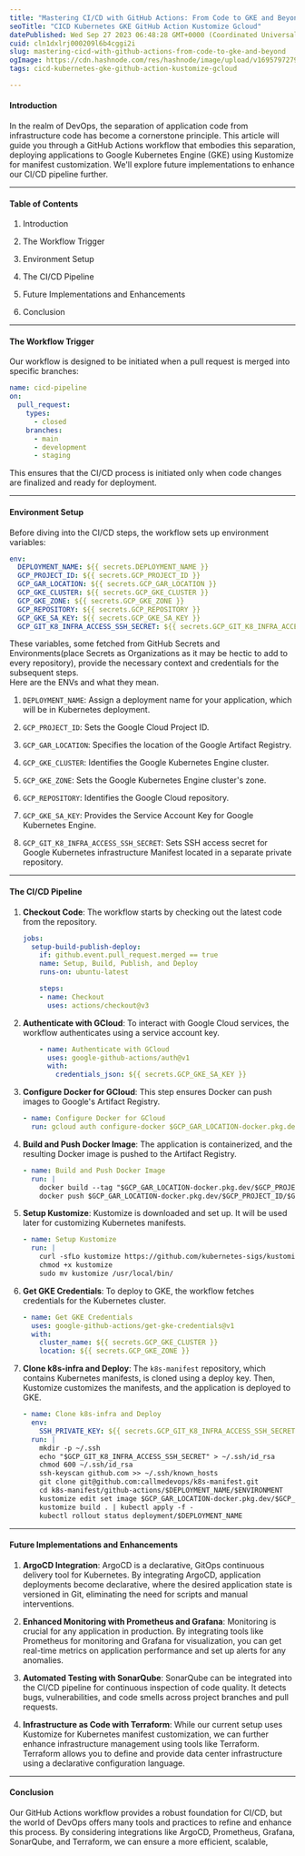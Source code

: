 ```yaml
---
title: "Mastering CI/CD with GitHub Actions: From Code to GKE and Beyond"
seoTitle: "CICD Kubernetes GKE GitHub Action Kustomize Gcloud"
datePublished: Wed Sep 27 2023 06:48:28 GMT+0000 (Coordinated Universal Time)
cuid: cln1dxlrj000209l6b4cggi2i
slug: mastering-cicd-with-github-actions-from-code-to-gke-and-beyond
ogImage: https://cdn.hashnode.com/res/hashnode/image/upload/v1695797279763/64ab699b-e881-4232-89e7-b3f5954579ab.png
tags: cicd-kubernetes-gke-github-action-kustomize-gcloud

---
```


#### **Introduction**

In the realm of DevOps, the separation of application code from infrastructure code has become a cornerstone principle. This article will guide you through a GitHub Actions workflow that embodies this separation, deploying applications to Google Kubernetes Engine (GKE) using Kustomize for manifest customization. We'll explore future implementations to enhance our CI/CD pipeline further.

---

#### **Table of Contents**

1. Introduction
    
2. The Workflow Trigger
    
3. Environment Setup
    
4. The CI/CD Pipeline
    
5. Future Implementations and Enhancements
    
6. Conclusion
    

---

#### **The Workflow Trigger**

Our workflow is designed to be initiated when a pull request is merged into specific branches:

```yaml
name: cicd-pipeline
on:
  pull_request:
    types:
      - closed
    branches:
      - main
      - development
      - staging
```

This ensures that the CI/CD process is initiated only when code changes are finalized and ready for deployment.

---

#### **Environment Setup**

Before diving into the CI/CD steps, the workflow sets up environment variables:

```yaml
env:
  DEPLOYMENT_NAME: ${{ secrets.DEPLOYMENT_NAME }}
  GCP_PROJECT_ID: ${{ secrets.GCP_PROJECT_ID }}
  GCP_GAR_LOCATION: ${{ secrets.GCP_GAR_LOCATION }}
  GCP_GKE_CLUSTER: ${{ secrets.GCP_GKE_CLUSTER }}
  GCP_GKE_ZONE: ${{ secrets.GCP_GKE_ZONE }}
  GCP_REPOSITORY: ${{ secrets.GCP_REPOSITORY }}
  GCP_GKE_SA_KEY: ${{ secrets.GCP_GKE_SA_KEY }}
  GCP_GIT_K8_INFRA_ACCESS_SSH_SECRET: ${{ secrets.GCP_GIT_K8_INFRA_ACCESS_SSH_SECRET }}
```

These variables, some fetched from GitHub Secrets and Environments(place Secrets as Organizations as it may be hectic to add to every repository), provide the necessary context and credentials for the subsequent steps.  
Here are the ENVs and what they mean.

1. `DEPLOYMENT_NAME`: Assign a deployment name for your application, which will be in Kubernetes deployment.
    
2. `GCP_PROJECT_ID`: Sets the Google Cloud Project ID.
    
3. `GCP_GAR_LOCATION`: Specifies the location of the Google Artifact Registry.
    
4. `GCP_GKE_CLUSTER`: Identifies the Google Kubernetes Engine cluster.
    
5. `GCP_GKE_ZONE`: Sets the Google Kubernetes Engine cluster's zone.
    
6. `GCP_REPOSITORY`: Identifies the Google Cloud repository.
    
7. `GCP_GKE_SA_KEY`: Provides the Service Account Key for Google Kubernetes Engine.
    
8. `GCP_GIT_K8_INFRA_ACCESS_SSH_SECRET`: Sets SSH access secret for Google Kubernetes infrastructure Manifest located in a separate private repository.
    

---

#### **The CI/CD Pipeline**

1. **Checkout Code**: The workflow starts by checking out the latest code from the repository.
    
    ```yaml
    jobs:
      setup-build-publish-deploy:
        if: github.event.pull_request.merged == true
        name: Setup, Build, Publish, and Deploy
        runs-on: ubuntu-latest
    
        steps:
        - name: Checkout
          uses: actions/checkout@v3
    ```
    
2. **Authenticate with GCloud**: To interact with Google Cloud services, the workflow authenticates using a service account key.
    
    ```yaml
        - name: Authenticate with GCloud
          uses: google-github-actions/auth@v1
          with:
            credentials_json: ${{ secrets.GCP_GKE_SA_KEY }}
    ```
    
3. **Configure Docker for GCloud**: This step ensures Docker can push images to Google's Artifact Registry.
    
    ```yaml
    - name: Configure Docker for GCloud
      run: gcloud auth configure-docker $GCP_GAR_LOCATION-docker.pkg.dev
    ```
    
4. **Build and Push Docker Image**: The application is containerized, and the resulting Docker image is pushed to the Artifact Registry.
    
    ```yaml
    - name: Build and Push Docker Image
      run: |
        docker build --tag "$GCP_GAR_LOCATION-docker.pkg.dev/$GCP_PROJECT_ID/$GCP_REPOSITORY/$DEPLOYMENT_NAME:$GITHUB_SHA" --build-arg GITHUB_SHA="$GITHUB_SHA" --build-arg GITHUB_REF="$GITHUB_REF" .
        docker push $GCP_GAR_LOCATION-docker.pkg.dev/$GCP_PROJECT_ID/$GCP_REPOSITORY/$DEPLOYMENT_NAME:$GITHUB_SHA
    ```
    
5. **Setup Kustomize**: Kustomize is downloaded and set up. It will be used later for customizing Kubernetes manifests.
    
    ```yaml
    - name: Setup Kustomize
      run: |
        curl -sfLo kustomize https://github.com/kubernetes-sigs/kustomize/releases/download/v3.1.0/kustomize_3.1.0_linux_amd64
        chmod +x kustomize
        sudo mv kustomize /usr/local/bin/
    ```
    
6. **Get GKE Credentials**: To deploy to GKE, the workflow fetches credentials for the Kubernetes cluster.
    
    ```yaml
    - name: Get GKE Credentials
      uses: google-github-actions/get-gke-credentials@v1
      with:
        cluster_name: ${{ secrets.GCP_GKE_CLUSTER }}
        location: ${{ secrets.GCP_GKE_ZONE }}
    ```
    
7. **Clone k8s-infra and Deploy**: The `k8s-manifest` repository, which contains Kubernetes manifests, is cloned using a deploy key. Then, Kustomize customizes the manifests, and the application is deployed to GKE.
    
    ```yaml
    - name: Clone k8s-infra and Deploy
      env:
        SSH_PRIVATE_KEY: ${{ secrets.GCP_GIT_K8_INFRA_ACCESS_SSH_SECRET }}
      run: |
        mkdir -p ~/.ssh
        echo "$GCP_GIT_K8_INFRA_ACCESS_SSH_SECRET" > ~/.ssh/id_rsa
        chmod 600 ~/.ssh/id_rsa
        ssh-keyscan github.com >> ~/.ssh/known_hosts      
        git clone git@github.com:callmedevops/k8s-manifest.git
        cd k8s-manifest/github-actions/$DEPLOYMENT_NAME/$ENVIRONMENT
        kustomize edit set image $GCP_GAR_LOCATION-docker.pkg.dev/$GCP_PROJECT_ID/$GCP_REPOSITORY/$DEPLOYMENT_NAME:$GITHUB_SHA
        kustomize build . | kubectl apply -f -
        kubectl rollout status deployment/$DEPLOYMENT_NAME
    ```
    

---

#### **Future Implementations and Enhancements**

1. **ArgoCD Integration**: ArgoCD is a declarative, GitOps continuous delivery tool for Kubernetes. By integrating ArgoCD, application deployments become declarative, where the desired application state is versioned in Git, eliminating the need for scripts and manual interventions.
    
2. **Enhanced Monitoring with Prometheus and Grafana**: Monitoring is crucial for any application in production. By integrating tools like Prometheus for monitoring and Grafana for visualization, you can get real-time metrics on application performance and set up alerts for any anomalies.
    
3. **Automated Testing with SonarQube**: SonarQube can be integrated into the CI/CD pipeline for continuous inspection of code quality. It detects bugs, vulnerabilities, and code smells across project branches and pull requests.
    
4. **Infrastructure as Code with Terraform**: While our current setup uses Kustomize for Kubernetes manifest customization, we can further enhance infrastructure management using tools like Terraform. Terraform allows you to define and provide data center infrastructure using a declarative configuration language.
    

---

#### **Conclusion**

Our GitHub Actions workflow provides a robust foundation for CI/CD, but the world of DevOps offers many tools and practices to refine and enhance this process. By considering integrations like ArgoCD, Prometheus, Grafana, SonarQube, and Terraform, we can ensure a more efficient, scalable,